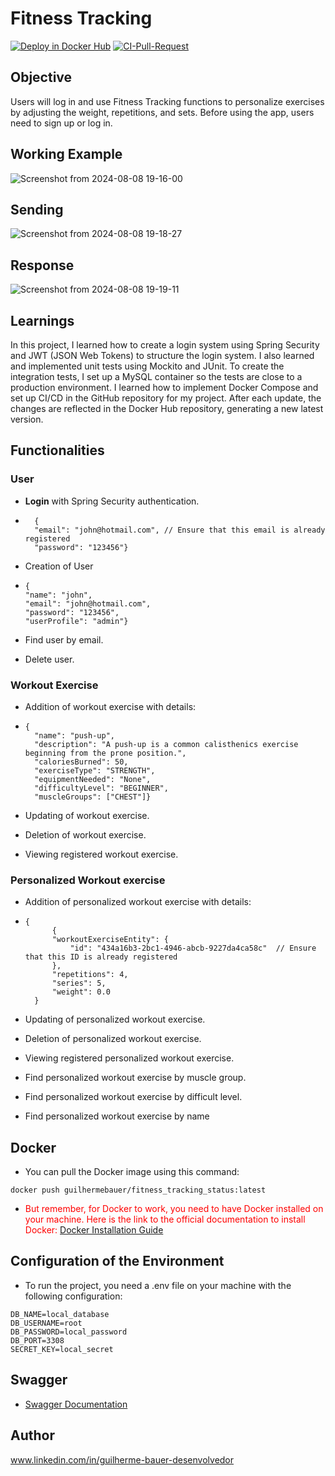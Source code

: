 # Fitness Tracking  

[![Deploy in Docker Hub](https://github.com/GuilhermeBauer16/Fitness_Tracking/actions/workflows/Deploy-In-DockerHub.yml/badge.svg)](https://github.com/GuilhermeBauer16/Fitness_Tracking/actions/workflows/Deploy-In-DockerHub.yml) 
[![CI-Pull-Request](https://github.com/GuilhermeBauer16/Fitness_Tracking/actions/workflows/CI-Pull-Request.yml/badge.svg)](https://github.com/GuilhermeBauer16/Fitness_Tracking/actions/workflows/CI-Pull-Request.yml)

## Objective     

Users will log in and use Fitness Tracking functions to personalize exercises by adjusting the weight, repetitions, and sets. Before using the app, users need to sign up or log in.  

## Working Example  

![Screenshot from 2024-08-08 19-16-00](https://github.com/user-attachments/assets/f44b39c3-f804-45ea-84be-36832629d856)

## Sending  

![Screenshot from 2024-08-08 19-18-27](https://github.com/user-attachments/assets/4c635e45-a7bd-450e-b6a4-77ba2e96b3a5)

## Response  

![Screenshot from 2024-08-08 19-19-11](https://github.com/user-attachments/assets/ec419e37-ee13-4782-8368-05f56a50b9e9)

## Learnings  

In this project, I learned how to create a login system using Spring Security and JWT (JSON Web Tokens) to structure the login system. I also learned and implemented unit tests using Mockito and JUnit. To create the integration tests, I set up a MySQL container so the tests are close to a production environment. I learned how to implement Docker Compose and set up CI/CD in the GitHub repository for my project. After each update, the changes are reflected in the Docker Hub repository, generating a new latest version.

## Functionalities

### User 
* **Login** with Spring Security authentication.
* ```dotlogin
    {
    "email": "john@hotmail.com", // Ensure that this email is already registered
    "password": "123456"}
    ```

* Creation of User
* ```dotuser
  {
  "name": "john",
  "email": "john@hotmail.com",
  "password": "123456",
  "userProfile": "admin"}
    ```

* Find user by email.
  
* Delete user.


### Workout Exercise
* Addition of workout exercise with details:   
* ```dotworkout
  {
    "name": "push-up",
    "description": "A push-up is a common calisthenics exercise beginning from the prone position.",
    "caloriesBurned": 50,
    "exerciseType": "STRENGTH",
    "equipmentNeeded": "None",
    "difficultyLevel": "BEGINNER",
    "muscleGroups": ["CHEST"]}
    ```
 
* Updating of workout exercise.     
  
* Deletion of workout exercise.

* Viewing registered workout exercise.


### Personalized Workout exercise

* Addition of personalized workout exercise with details:    
* ```dotPersonalizedWorkout
  {
        {
        "workoutExerciseEntity": {
            "id": "434a16b3-2bc1-4946-abcb-9227da4ca58c"  // Ensure that this ID is already registered
        },
        "repetitions": 4,
        "series": 5,
        "weight": 0.0
    }
    ```
   
* Updating of personalized workout exercise.     
  
* Deletion of personalized workout exercise.

* Viewing registered personalized workout exercise.

* Find personalized workout exercise by muscle group.

* Find personalized workout exercise by difficult level.

* Find personalized workout exercise by name

## Docker 

* You can pull the Docker image using this command:
 ```dotdocker
docker push guilhermebauer/fitness_tracking_status:latest
```

* <span style="color:red;"> But remember, for Docker to work, you need to have Docker installed on your machine. Here is the link to the official documentation to install Docker: [Docker Installation Guide](https://docs.docker.com/get-docker/)</span>


## Configuration of the Environment

* To run the project, you need a .env file on your machine with the following configuration:

```dotenv
DB_NAME=local_database
DB_USERNAME=root
DB_PASSWORD=local_password
DB_PORT=3308
SECRET_KEY=local_secret
```

## Swagger

* [Swagger Documentation](http://localhost:8080/swagger-ui/index.html)
  
## Author
 www.linkedin.com/in/guilherme-bauer-desenvolvedor

